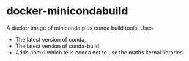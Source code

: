 # docker-minicondabuild

A docker image of miniconda plus conda build tools. Uses
* The latest version of conda, 
* The latest version of conda-build 
* Adds nomkl which tells conda not to use the maths kernal libraries 

